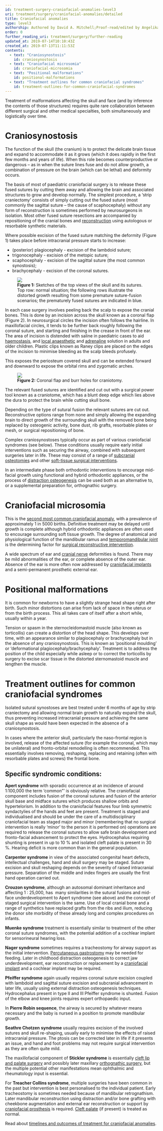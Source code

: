 ```yaml
---
id: treatment-surgery-craniofacial-anomalies-level3
uri: treatment/surgery/craniofacial-anomalies/detailed
title: Craniofacial anomalies
type: level3
authorship: Authored by David A. Mitchell;Proof-read/edited by Angelika Sebald
order: 0
further_reading_uri: treatment/surgery/further-reading
updated_at: 2019-07-14T10:10:43Z
created_at: 2019-07-13T11:11:53Z
contents:
  - text: "Craniosynostosis"
    id: craniosynostosis
  - text: "Craniofacial microsomia"
    id: craniofacial-microsomia
  - text: "Positional malformations"
    id: positional-malformations
  - text: "Treatment outlines for common craniofacial syndromes"
    id: treatment-outlines-for-common-craniofacial-syndromes
---
```


<p>Treatment of malformations affecting the skull and face (and
    by inference the contents of those structures) requires quite
    rare collaboration between different surgical and other medical
    specialties, both simultaneously and logistically over time.</p>
<h1 id="craniosynostosis">Craniosynostosis</h1>
<p>The function of the skull (the cranium) is to protect the delicate
    brain tissue and expand to accommodate it as it grows (which
    it does rapidly in the first few months and years of life).
    When this role becomes counterproductive or dangerous – as
    in when the suture lines fuse and do not allow growth, a
    combination of pressure on the brain (which can be lethal)
    and deformity occurs.</p>
<p>The basis of most of paediatric craniofacial surgery is to release
    these fused sutures by cutting them away and allowing the
    brain and associated structures to grow and develop normally.
    The simplest procedure, a ‘strip craniectomy’ consists of
    simply cutting out the fused suture (most commonly the sagittal
    suture – the cause of scaphocephaly) without any form of
    reconstruction is sometimes performed by neurosurgeons in
    isolation. Most other fused suture resections are accompanied
    by repositioning of the cranial bones and <a href="/treatment/surgery/reconstruction">reconstruction</a>    using autologous or resorbable synthetic materials.</p>
<p>Where possible excision of the fused suture matching the deformity
    (Figure 1) takes place before intracranial pressure starts
    to increase:</p>
<ul>
    <li>(posterior) plagiocephaly - excision of the lambdoid suture;</li>
    <li>trigonocephaly - excision of the metopic suture;</li>
    <li>scaphocephaly - excision of the sagittal suture (the most
        common synostosis);</li>
    <li>brachycephaly - excision of the coronal sutures.</li>
</ul>
<figure><img src="/treatment-surgery-craniofacial-anomalies-level3-figure1.png">
    <figcaption><strong>Figure 1:</strong> Sketches of the top views of the
        skull and its sutures. Top row: normal situation; the
        following rows illustrate the distorted growth resulting
        from some premature suture-fusion scenarios; the prematurely
        fused sutures are indicated in blue.</figcaption>
</figure>
<p>In each case surgery involves peeling back the scalp to expose
    the cranial bones. This is done by an incision across the
    skull known as a coronal flap (Figure 2). In neurosurgical
    circles the incision often follows the hairline. In maxillofacial
    circles, it tends to be further back roughly following the
    coronal suture, and starting and finishing in the crease
    in front of the ear. The area of incision is distended with
    saline in paediatric cases to aid <a href="/treatment/other/bleeding/detailed">haemostasis</a>,
    and <a href="/treatment-other-medicataion-pain-level3">local anaesthetic</a>    and <a href="/treatment/other/medication/miscellaneous/adrenaline">adrenaline</a>    solution in adults and older children. Plastic clips known
    as Raney clips are placed on the edges of the incision to
    minimise bleeding as the scalp bleeds profusely.</p>
<p>This exposes the periosteum covered skull and can be extended
    forward and downward to expose the orbital rims and zygomatic
    arches.</p>
<figure><img src="/treatment-surgery-craniofacial-anomalies-level3-figure2.jpg">
    <figcaption><strong>Figure 2:</strong> Coronal flap and burr holes for
        craniotomy.</figcaption>
</figure>
<p>The relevant fused sutures are identified and cut out with a
    surgical power tool known as a craniotome, which has a blunt
    deep edge which lies above the dura to protect the brain
    while cutting skull bone.</p>
<p>Depending on the type of sutural fusion the relevant sutures
    are cut out. Reconstructive options range from none and simply
    allowing the expanding brain to direct growth of the surrounding
    skull with the removed bone being replaced by osteogenic
    activity, bone dust, rib grafts, resorbable plates or mesh,
    or surgical repositioning of bone.</p>
<p>Complex craniosynostoses typically occur as part of various craniofacial
    syndromes (see below). These conditions usually require early
    initial interventions such as securing the airway, combined
    with subsequent surgeries later in life. These may consist
    of a range of <a href="/treatment/surgery/jaw-disproportion/detailed">subcranial osteotomies</a>    and other <a href="/treatment-surgery-facial-appearance-level2">soft-tissue surgical interventions</a>. </p>
<p>In an intermediate phase both orthodontic interventions to encourage
    mid-facial growth using functional and hybrid orthodontic
    appliances, or the process of <a href="/treatment/surgery/jaw-disproportion/detailed">distraction osteogenesis</a>    can be used both as an alternative to, or a supplemental
    preparation for, orthognathic surgery.</p>
<h1 id="craniofacial-microsomia">Craniofacial microsomia</h1>
<p>This is the <a href="/diagnosis/a-z/craniofacial-anomalies/detailed">second most common craniofacial anomaly</a>,
    with a prevalence of approximately 1 in 5000 births. Definitive
    treatment may be delayed until growth is complete although
    hybrid orthodontic appliances are often used to encourage
    surrounding soft tissue growth. The degree of anatomical
    and physiological function of the mandibular ramus and
    <a href="/treatment/surgery/jaw-joint/detailed">temporomandibular joint</a> is the determining factor for
        <a href="/treatment/surgery/reconstruction/detailed">surgical reconstructive intervention</a>.</p>
<p>A wide spectrum of ear and <a href="/diagnosis/a-z/neuropathies/detailed">cranial nerve</a>    deformities is found. There may be mild abnormalities of
    the ear, or complete absence of the outer ear. Absence of
    the ear is more often now addressed by <a href="/treatment/surgery/implants/getting-started">craniofacial implants</a>    and a semi-permanent prosthetic external ear.</p>
<h1 id="positional-malformations">Positional malformations</h1>
<p>It is common for newborns to have a slightly strange head shape
    right after birth. Such minor distortions can arise from
    lack of space in the uterus or from the birth process. This
    all takes care of itself after a short while, usually within
    a year.</p>
<p>Tension or spasm in the sternocleidomastoid muscle (also known
    as torticollis) can create a distortion of the head shape.
    This develops over time, with an appearance similar to plagiocephaly
    or brachycephaly but in the absence of any craniosynostosis.
    This is known as ‘positional moulding’ or ‘deformational
    plagiocephaly/brachycephaly’. Treatment is to address the
    position of the child especially while asleep or to correct
    the torticollis by surgery to excise scar tissue in the distorted
    sternomastoid muscle and lengthen the muscle.</p>
<h1 id="treatment-outlines-for-common-craniofacial-syndromes">Treatment outlines for common craniofacial syndromes</h1>
<p>Isolated sutural synostoses are best treated under 6 months of
    age by strip craniectomy and allowing normal brain growth
    to naturally expand the skull, thus preventing increased
    intracranial pressure and achieving the same skull shape
    as would have been expected in the absence of a craniosynostosis.</p>
<p>In cases where the anterior skull, particularly the naso-frontal
    region is involved, release of the affected suture (for example
    the coronal, which may be unilateral) and fronto-orbital
    remodelling is often recommended. This essentially involves
    removing, reshaping, replacing and retaining (often with
    resorbable plates and screws) the frontal bone.</p>
<h2>Specific syndromic conditions:</h2>
<p><strong>Apert syndrome</strong> with sporadic occurrence at an
    incidence of around 1:100,000 the term ‘common”’ is obviously
    relative. The craniofacial component includes fusion of the
    coronal sutures and fusion of the anterior skull base and
    midface sutures which produces shallow orbits and hypertelorism.
    In addition to the craniofacial features four limb symmetric
    syndactylies of the hands and feet are present. Treatment
    is staged and individualised and should be under the care
    of a multidisciplinary craniofacial team as staged major
    and minor (remembering that no surgical intervention is really
    ‘minor’ to the person it is performed on) operations are
    required to release the coronal sutures to allow safe brain
    development and fronto-facial advancement to protect the
    eyes. Hydrocephalus requiring shunting is present in up to
    10 % and isolated cleft palate is present in 30 %. Hearing
    deficit is more common than in the general population.</p>
<p><strong>Carpenter syndrome</strong> in view of the associated
    congenital heart defects, intellectual challenges, hand and
    skull surgery may be staged. Suture excision and skull reshaping
    depends on the severity of raised intracranial pressure.
    Separation of the middle and index fingers are usually the
    first hand operation carried out.</p>
<p><strong>Crouzon syndrome</strong>, although an autosomal dominant
    inheritance and affecting 1 : 25,000, has  many similarities
    in the sutural fusions and mid-face underdevelopment to Apert
    syndrome (see above) and the concept of staged surgical intervention
    is the same. Use of local cranial bone and a range of synthetics
    have replaced grafts from the ribs and ilium, reducing the
    donor site morbidity of these already long and complex procedures
    on infants.</p>
<p><strong>Muenke syndrome</strong> treatment is essentially similar
    to treatment of the other coronal suture syndromes, with
    the potential addition of a cochlear implant for sensorineural
    hearing loss.</p>
<p><strong>Nager syndrome</strong> sometimes requires a tracheostomy
    for airway support as the initial intervention. <a href="/help/non-oral-food">Percutaneous gastrostomy</a>    may be needed for feeding. Later in childhood distraction
    osteogenesis to correct jaw underdevelopment, ear reconstruction
    or replacement by a <a href="/treatment/surgery/implants/getting-started">craniofacial implant</a>    and a cochlear implant may be required.</p>
<p><strong>Pfeiffer syndrome</strong> again usually requires coronal
    suture excision coupled with lambdoid and sagittal suture
    excision and subcranial advancement in later life, usually
    using external distraction osteogenesis techniques. Hydrocephalus
    present in type II and III Pfeiffer syndrome is shunted.
    Fusion of the elbow and knee joints requires expert orthopaedic
    input.  </p>
<p>In <strong>Pierre Robin sequence</strong>, the airway is secured
    by whatever means necessary and the baby is nursed in a position
    to promote mandibular growth.</p>
<p><strong>Seathre Chotzen</strong> <strong>syndrome</strong> usually
    requires excision of the involved sutures and skull re-shaping,
    usually early to minimise the effects of raised intracranial
    pressure. The ptosis can be corrected later in life if it
    presents an issue, and hand and foot problems may not require
    surgical intervention as they are often quite mild.</p>
<p>The maxillofacial component of <strong>Stickler syndrome</strong>    is essentially <a href="/treatment/surgery/cleft-lip-palate">cleft lip and palate surgery</a>    and possibly later maxillary <a href="/treatment-surgey-jaw-disproportion-level1">orthognathic surgery</a>,
    but the multiple potential other manifestations mean ophthalmic
    and rheumatology input is essential.</p>
<p>For <strong>Treacher Collins syndrome</strong>, multiple surgeries
    have been common in the past but intervention is best personalised
    to the individual patient. Early tracheostomy is sometimes
    needed because of mandibular retrognathism. Later mandibular
    reconstruction using distraction and/or bone grafting with
    cheekbone augmentation and external ear reconstruction or
    support by <a href="/treatment/surgery/implants/getting-started">craniofacial prosthesis</a>    is required. <a href="/treatment/surgery/cleft-lip-palate">Cleft palate</a>    (if present) is treated as normal.</p>
<aside>
    <p>Read about <a href="/treatment/timelines/craniofacial-anomalies">timelines and outcomes of treatment for craniofacial anomalies</a>.</p>
</aside>
